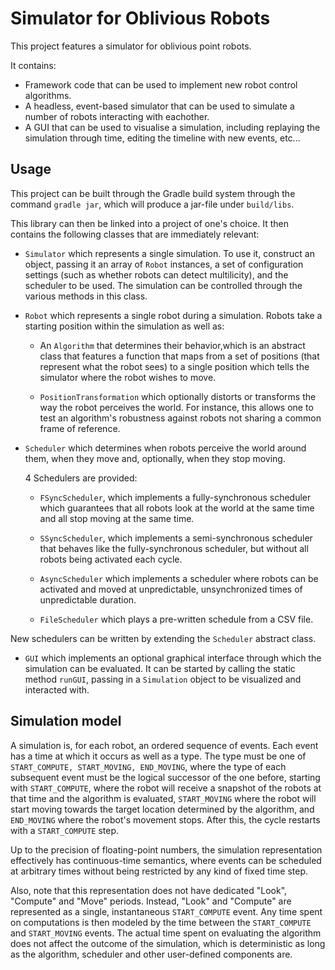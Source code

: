 # Simulator for Oblivious Robots

This project features a simulator for oblivious point robots.

It contains:

- Framework code that can be used to implement new robot control algorithms.
- A headless, event-based simulator that can be used to simulate a number of robots interacting with eachother.
- A GUI that can be used to visualise a simulation, including replaying the simulation through time, editing the timeline with new events, etc...

## Usage

This project can be built through the Gradle build system through the command `gradle jar`, which will produce a jar-file under `build/libs`.

This library can then be linked into a project of one's choice. It then contains the following classes that are immediately relevant:

- `Simulator` which represents a single simulation. To use it, construct an object, passing it an array of `Robot` instances, a set of configuration settings (such as whether robots can detect multilicity), and the scheduler to be used. The simulation can be controlled through the various methods in this class.

- `Robot` which represents a single robot during a simulation. Robots take a starting position within the simulation as well as:
    - An `Algorithm` that determines their behavior,which is an abstract class that features a function that maps from a set of positions (that represent what the robot sees) to a single position which tells the simulator where the robot wishes to move.

    - `PositionTransformation` which optionally distorts or transforms the way the robot perceives the world. For instance, this allows one to test an algorithm's robustness against robots not sharing a common frame of reference.
    
- `Scheduler` which determines when robots perceive the world around them, when they move and, optionally, when they stop moving.
    
    4 Schedulers are provided:
    
    -   `FSyncScheduler`, which implements a fully-synchronous scheduler which guarantees that all robots look at the world at the same time and all stop moving at the same time.
    
    -   `SSyncScheduler`, which implements a semi-synchronous scheduler that behaves like the fully-synchronous scheduler, but without all robots being activated each cycle. 
    
    -   `AsyncScheduler` which implements a scheduler where robots can be activated and moved at unpredictable, unsynchronized times of unpredictable duration.
    
    -   `FileScheduler` which plays a pre-written schedule from a CSV file.
    
New schedulers can be written by extending the `Scheduler` abstract class.

- `GUI` which implements an optional graphical interface through which the simulation can be evaluated. It can be started by calling the static method `runGUI`, passing in a `Simulation` object to be visualized and interacted with.
    
## Simulation model

A simulation is, for each robot, an ordered sequence of events. Each event has a time at which it occurs as well as a type. The type must be one of `START_COMPUTE, START_MOVING, END_MOVING`, where the type of each subsequent event must be the logical successor of the one before, starting with `START_COMPUTE`, where the robot will receive a snapshot of the robots at that time and the algorithm is evaluated, `START_MOVING` where the robot will start moving towards the target location determined by the algorithm, and `END_MOVING` where the robot's movement stops. After this, the cycle restarts with a `START_COMPUTE` step.

Up to the precision of floating-point numbers, the simulation representation effectively has continuous-time semantics, where events can be scheduled at arbitrary times without being restricted by any kind of fixed time step.

Also, note that this representation does not have dedicated "Look", "Compute" and "Move" periods. Instead, "Look" and "Compute" are represented as a single, instantaneous `START_COMPUTE` event. Any time spent on computations is then modeled by the time between the `START_COMPUTE` and `START_MOVING` events. The actual time spent on evaluating the algorithm does not affect the outcome of the simulation, which is deterministic as long as the algorithm, scheduler and other user-defined components are.
